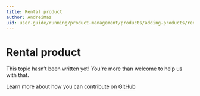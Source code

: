 ```yaml
---
title: Rental product
author: AndreiMaz
uid: user-guide/running/product-management/products/adding-products/rental-products
---
```

# Rental product

This topic hasn’t been written yet! You're more than welcome to help us with that.

Learn more about how you can contribute on [GitHub](https://github.com/nopSolutions/nopCommerce-Docs/blob/master/CONTRIBUTING.md)
